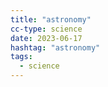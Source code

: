 ```yaml
---
title: "astronomy"
cc-type: science
date: 2023-06-17
hashtag: "astronomy"
tags:
  - science
---
```

